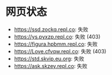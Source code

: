 # 网页状态
- https://ssd.zockq.repl.co: 失败
- https://ys.pyxzp.repl.co: 失败 (403)
- https://figura.hpbmm.repl.co: 失败
- https://Love.cfvqw.repl.co: 失败 (403)
- https://std.skvip.eu.org: 失败
- https://ask.skzey.repl.co: 失败
